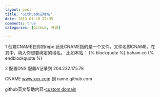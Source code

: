 ```yaml
---
layout: post
title: "Github绑定域名"
date: 2013-01-10 22:35
comments: true
categories: [Github, 开源]

---
```


1 创建CNAME在你的repo
此处CNAME指的是一个文件，文件名即CNAME，在其中，填入你想要绑定的域名。
比如本站：
{% blockquote %}
baham.co
{% endblockquote %}

2 配置DNS
配置A记录到  204.232.175.78

CNAME   www.xxx.com 到  name.github.com


github英文帮助内容-<a href="https://help.github.com/articles/setting-up-a-custom-domain-with-pages">custom domain</a>


